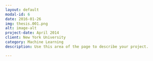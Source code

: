 ```yaml
---
layout: default
modal-id: 6
date: 2016-01-26
img: thesis.001.png
alt: image-alt
project-date: April 2014
client: New York University
category: Machine Learning
description: Use this area of the page to describe your project.

---
```

